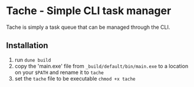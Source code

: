 # Tache - Simple CLI task manager

Tache is simply a task queue that can be managed through the CLI.

## Installation

1. run `dune build`
2. copy the 'main.exe' file from `_build/default/bin/main.exe` to a location on your `$PATH` and rename it to `tache`
3. set the `tache` file to be executable `chmod +x tache`
